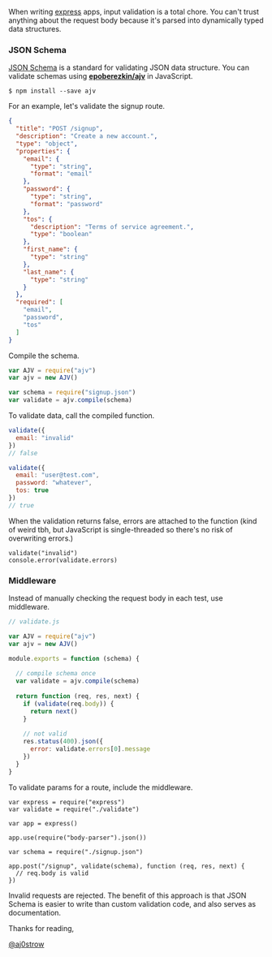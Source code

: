 When writing [express](https://expressjs.com/) apps, input validation is a total chore. You can't trust anything about the request body because it's parsed into dynamically typed data structures. 

### JSON Schema

[JSON Schema](http://json-schema.org/) is a standard for validating JSON data structure. You can validate schemas using **[epoberezkin/ajv](https://github.com/epoberezkin/ajv)** in JavaScript. 

```
$ npm install --save ajv
```

For an example, let's validate the signup route.

```json
{
  "title": "POST /signup",
  "description": "Create a new account.",
  "type": "object",
  "properties": {
    "email": {
      "type": "string",
      "format": "email"
    },
    "password": {
      "type": "string",
      "format": "password"
    },
    "tos": {
      "description": "Terms of service agreement.",
      "type": "boolean"
    },
    "first_name": {
      "type": "string"
    },
    "last_name": {
      "type": "string"
    }
  },
  "required": [
    "email",
    "password",
    "tos"
  ]
}
```

Compile the schema.


```js
var AJV = require("ajv")
var ajv = new AJV()

var schema = require("signup.json")
var validate = ajv.compile(schema)
```

To validate data, call the compiled function.

```js
validate({
  email: "invalid"
})
// false

validate({
  email: "user@test.com",
  password: "whatever",
  tos: true
})
// true
```

When the validation returns false, errors are attached to the function (kind of weird tbh, but JavaScript is single-threaded so there's no risk of overwriting errors.) 

```
validate("invalid")
console.error(validate.errors)
```

### Middleware

Instead of manually checking the request body in each test, use middleware.

```js
// validate.js

var AJV = require("ajv")
var ajv = new AJV()

module.exports = function (schema) {
  
  // compile schema once
  var validate = ajv.compile(schema)
  
  return function (req, res, next) {
    if (validate(req.body)) {
      return next()
    }
    
    // not valid
    res.status(400).json({
      error: validate.errors[0].message
    })
  }
}
```

To validate params for a route, include the middleware.

```
var express = require("express")
var validate = require("./validate")

var app = express()

app.use(require("body-parser").json())

var schema = require("./signup.json")

app.post("/signup", validate(schema), function (req, res, next) {
  // req.body is valid
})
```

Invalid requests are rejected. The benefit of this approach is that JSON Schema is easier to write than custom validation code, and also serves as documentation. 

Thanks for reading,

[@aj0strow](https://twitter.com/aj0strow)
